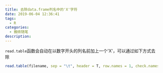 ```yaml
---
title: 去除data.frame列名中的'X'字符
date: 2019-06-04 12:36:41
tags:
  - R
categories:
  - 搬砖随笔
description:
---
```


`read.table`函数会自动在以数字开头的列名前加上一个'X'，可以通过如下方式去除

```R
read.table(filename, sep = "\t", header = T, row.names = 1, check.names = F)
```

